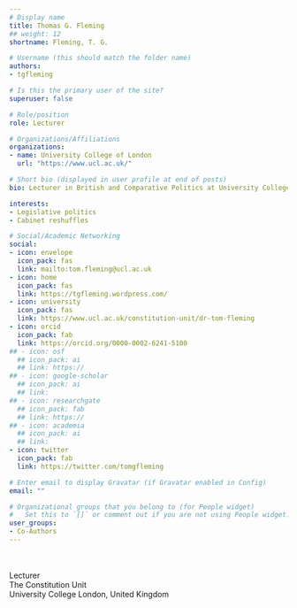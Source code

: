 ```yaml
---
# Display name
title: Thomas G. Fleming
## weight: 12
shortname: Fleming, T. G.

# Username (this should match the folder name)
authors:
- tgfleming

# Is this the primary user of the site?
superuser: false

# Role/position
role: Lecturer

# Organizations/Affiliations
organizations:
- name: University College of London
  url: "https://www.ucl.ac.uk/"

# Short bio (displayed in user profile at end of posts)
bio: Lecturer in British and Comparative Politics at University College London, United Kingdom.

interests:
- Legislative politics
- Cabinet reshuffles

# Social/Academic Networking
social:
- icon: envelope
  icon_pack: fas
  link: mailto:tom.fleming@ucl.ac.uk
- icon: home
  icon_pack: fas
  link: https://tgfleming.wordpress.com/
- icon: university
  icon_pack: fas
  link: https://www.ucl.ac.uk/constitution-unit/dr-tom-fleming
- icon: orcid
  icon_pack: fab
  link: https://orcid.org/0000-0002-6241-5100
## - icon: osf
  ## icon_pack: ai
  ## link: https://
## - icon: google-scholar
  ## icon_pack: ai
  ## link:
## - icon: researchgate
  ## icon_pack: fab
  ## link: https://
## - icon: academia
  ## icon_pack: ai
  ## link:
- icon: twitter
  icon_pack: fab
  link: https://twitter.com/tomgfleming

# Enter email to display Gravatar (if Gravatar enabled in Config)
email: ""

# Organizational groups that you belong to (for People widget)
#   Set this to `[]` or comment out if you are not using People widget.
user_groups:
- Co-Authors
---
```


\
\
Lecturer \
The Constitution Unit \
University College London, United Kingdom
